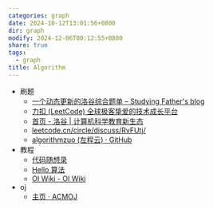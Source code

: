 ```yaml
---
categories: graph
date: 2024-10-12T13:01:56+0800
dir: graph
modify: 2024-12-06T00:12:55+0800
share: true
tags:
  - graph
title: Algorithm
---
```


- 刷题
	- [一个动态更新的洛谷综合题单 – Studying Father's blog](https://studyingfather.com/archives/841)
	- [力扣 (LeetCode) 全球极客挚爱的技术成长平台](https://leetcode.cn/)
	- [首页 - 洛谷 | 计算机科学教育新生态](https://www.luogu.com.cn/)
	- [leetcode.cn/circle/discuss/RvFUtj/](https://leetcode.cn/circle/discuss/RvFUtj/)
	- [algorithmzuo (左程云) · GitHub](https://github.com/algorithmzuo)
- 教程
	- [代码随想录](https://programmercarl.com/)
	- [Hello 算法](https://www.hello-algo.com/)
	- [OI Wiki - OI Wiki](https://oi-wiki.org/)
- oj
	- [主页 · ACMOJ](https://acm.sjtu.edu.cn/OnlineJudge/)